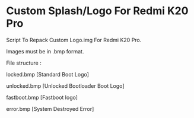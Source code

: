 # Custom Splash/Logo For Redmi K20 Pro
Script To Repack Custom Logo.img For Redmi K20 Pro.

Images must be in .bmp format.

File structure :

locked.bmp [Standard Boot Logo]

unlocked.bmp [Unlocked Bootloader Boot Logo]

fastboot.bmp [Fastboot logo]

error.bmp [System Destroyed Error]

